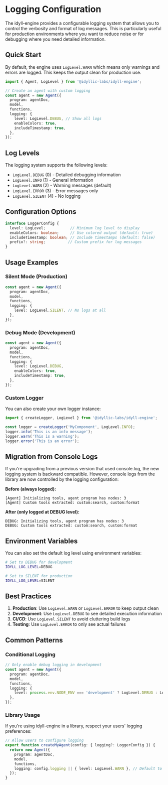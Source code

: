 # Logging Configuration

The idyll-engine provides a configurable logging system that allows you to control the verbosity and format of log messages. This is particularly useful for production environments where you want to reduce noise or for debugging where you need detailed information.

## Quick Start

By default, the engine uses `LogLevel.WARN` which means only warnings and errors are logged. This keeps the output clean for production use.

```typescript
import { Agent, LogLevel } from '@idyllic-labs/idyll-engine';

// Create an agent with custom logging
const agent = new Agent({
  program: agentDoc,
  model,
  functions,
  logging: {
    level: LogLevel.DEBUG, // Show all logs
    enableColors: true,
    includeTimestamp: true,
  },
});
```

## Log Levels

The logging system supports the following levels:

- `LogLevel.DEBUG` (0) - Detailed debugging information
- `LogLevel.INFO` (1) - General information
- `LogLevel.WARN` (2) - Warning messages (default)
- `LogLevel.ERROR` (3) - Error messages only
- `LogLevel.SILENT` (4) - No logging

## Configuration Options

```typescript
interface LoggerConfig {
  level: LogLevel;           // Minimum log level to display
  enableColors: boolean;     // Use colored output (default: true)
  includeTimestamp: boolean; // Include timestamps (default: false)
  prefix?: string;          // Custom prefix for log messages
}
```

## Usage Examples

### Silent Mode (Production)

```typescript
const agent = new Agent({
  program: agentDoc,
  model,
  functions,
  logging: {
    level: LogLevel.SILENT, // No logs at all
  },
});
```

### Debug Mode (Development)

```typescript
const agent = new Agent({
  program: agentDoc,
  model,
  functions,
  logging: {
    level: LogLevel.DEBUG,
    enableColors: true,
    includeTimestamp: true,
  },
});
```

### Custom Logger

You can also create your own logger instance:

```typescript
import { createLogger, LogLevel } from '@idyllic-labs/idyll-engine';

const logger = createLogger('MyComponent', LogLevel.INFO);
logger.info('This is an info message');
logger.warn('This is a warning');
logger.error('This is an error');
```

## Migration from Console Logs

If you're upgrading from a previous version that used console.log, the new logging system is backward compatible. However, console logs from the library are now controlled by the logging configuration:

**Before (always logged):**
```
[Agent] Initializing tools, agent program has nodes: 3
[Agent] Custom tools extracted: custom:search, custom:format
```

**After (only logged at DEBUG level):**
```
DEBUG: Initializing tools, agent program has nodes: 3
DEBUG: Custom tools extracted: custom:search, custom:format
```

## Environment Variables

You can also set the default log level using environment variables:

```bash
# Set to DEBUG for development
IDYLL_LOG_LEVEL=DEBUG

# Set to SILENT for production
IDYLL_LOG_LEVEL=SILENT
```

## Best Practices

1. **Production**: Use `LogLevel.WARN` or `LogLevel.ERROR` to keep output clean
2. **Development**: Use `LogLevel.DEBUG` to see detailed execution information
3. **CI/CD**: Use `LogLevel.SILENT` to avoid cluttering build logs
4. **Testing**: Use `LogLevel.ERROR` to only see actual failures

## Common Patterns

### Conditional Logging

```typescript
// Only enable debug logging in development
const agent = new Agent({
  program: agentDoc,
  model,
  functions,
  logging: {
    level: process.env.NODE_ENV === 'development' ? LogLevel.DEBUG : LogLevel.WARN,
  },
});
```

### Library Usage

If you're using idyll-engine in a library, respect your users' logging preferences:

```typescript
// Allow users to configure logging
export function createMyAgent(config: { logging?: LoggerConfig }) {
  return new Agent({
    program: agentDoc,
    model,
    functions,
    logging: config.logging || { level: LogLevel.WARN }, // Default to quiet
  });
}
```